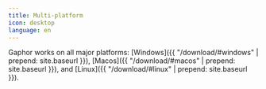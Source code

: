 ```yaml
---
title: Multi-platform
icon: desktop
language: en
---
```


Gaphor works on all major platforms:
[Windows]({{ "/download/#windows" | prepend: site.baseurl }}),
[Macos]({{ "/download/#macos" | prepend: site.baseurl }}), and
[Linux]({{ "/download/#linux" | prepend: site.baseurl }}).